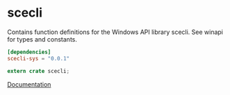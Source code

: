 # scecli #
Contains function definitions for the Windows API library scecli. See winapi for types and constants.

```toml
[dependencies]
scecli-sys = "0.0.1"
```

```rust
extern crate scecli;
```

[Documentation](https://retep998.github.io/doc/winapi/scecli/)
